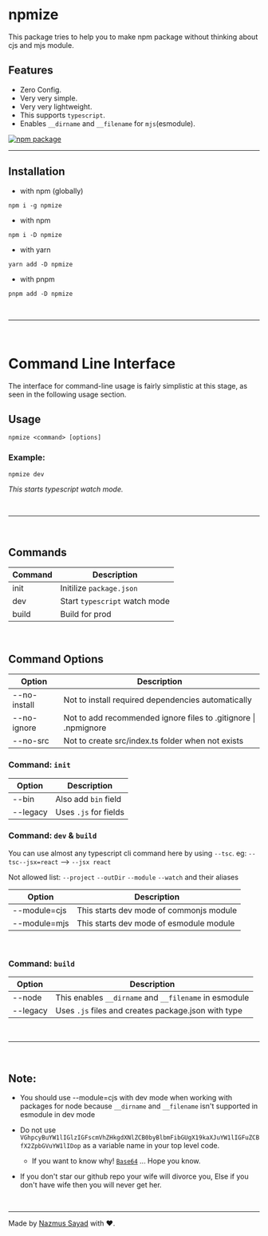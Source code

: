 # npmize

This package tries to help you to make npm package without thinking about cjs and mjs module.

## Features

- Zero Config.
- Very very simple.
- Very very lightweight.
- This supports `typescript`.
- Enables `__dirname` and `__filename` for `mjs`(esmodule).

<a href="https://npmjs.com/package/npmize">
  <img src="https://img.shields.io/npm/v/npmize" alt="npm package"> 
</a>

---

## Installation

- with npm (globally)

```shell
npm i -g npmize
```

- with npm

```shell
npm i -D npmize
```

- with yarn

```shell
yarn add -D npmize
```

- with pnpm

```shell
pnpm add -D npmize
```

<br/>

---

<br/>

# Command Line Interface

The interface for command-line usage is fairly simplistic at this stage, as seen in the following usage section.

## Usage

```shell
npmize <command> [options]
```

### Example:

```shell
npmize dev
```

_This starts typescript watch mode._

<br/>

---

<br/>

## Commands

| Command | Description                   |
| ------- | ----------------------------- |
| init    | Initilize `package.json`      |
| dev     | Start `typescript` watch mode |
| build   | Build for prod                |

<br/>

## Command Options

| Option       | Description                                                     |
| ------------ | --------------------------------------------------------------- |
| --no-install | Not to install required dependencies automatically              |
| --no-ignore  | Not to add recommended ignore files to .gitignore \| .npmignore |
| --no-src     | Not to create src/index.ts folder when not exists               |

### Command: `init`

| Option   | Description           |
| -------- | --------------------- |
| --bin    | Also add `bin` field  |
| --legacy | Uses `.js` for fields |

### Command: `dev` & `build`

You can use almost any typescript cli command here by using `--tsc`.
eg: `--tsc--jsx=react` --> `--jsx react`

Not allowed list: `--project` `--outDir` `--module` `--watch` and their aliases

| Option       | Description                             |
| ------------ | --------------------------------------- |
| --module=cjs | This starts dev mode of commonjs module |
| --module=mjs | This starts dev mode of esmodule module |

<br/>

### Command: `build`

| Option   | Description                                           |
| -------- | ----------------------------------------------------- |
| --node   | This enables `__dirname` and `__filename` in esmodule |
| --legacy | Uses `.js` files and creates package.json with type   |

<br/>

---

<br/>

## **Note:**

- You should use --module=cjs with dev mode when working with packages for node because `__dirname` and `__filename` isn't supported in esmodule in dev mode
- Do not use `VGhpcyBuYW1lIGlzIGFscmVhZHkgdXNlZCB0byBlbmFibGUgX19kaXJuYW1lIGFuZCBfX2ZpbGVuYW1lIDop` as a variable name in your top level code.

  - If you want to know why! [`Base64`](https://www.base64decode.org) ... Hope you know.

- If you don't star our github repo your wife will divorce you, Else if you don't have wife then you will never get her.

<br/>

---

Made by [Nazmus Sayad](https://github.com/NazmusSayad) with ❤️.
